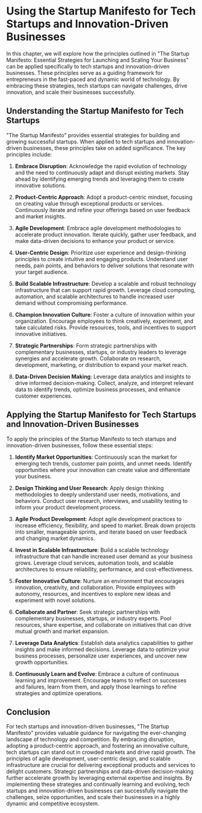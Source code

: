 Using the Startup Manifesto for Tech Startups and Innovation-Driven Businesses
=======================================================================================

In this chapter, we will explore how the principles outlined in "The Startup Manifesto: Essential Strategies for Launching and Scaling Your Business" can be applied specifically to tech startups and innovation-driven businesses. These principles serve as a guiding framework for entrepreneurs in the fast-paced and dynamic world of technology. By embracing these strategies, tech startups can navigate challenges, drive innovation, and scale their businesses successfully.

Understanding the Startup Manifesto for Tech Startups
-----------------------------------------------------

"The Startup Manifesto" provides essential strategies for building and growing successful startups. When applied to tech startups and innovation-driven businesses, these principles take on added significance. The key principles include:

1. **Embrace Disruption**: Acknowledge the rapid evolution of technology and the need to continuously adapt and disrupt existing markets. Stay ahead by identifying emerging trends and leveraging them to create innovative solutions.

2. **Product-Centric Approach**: Adopt a product-centric mindset, focusing on creating value through exceptional products or services. Continuously iterate and refine your offerings based on user feedback and market insights.

3. **Agile Development**: Embrace agile development methodologies to accelerate product innovation. Iterate quickly, gather user feedback, and make data-driven decisions to enhance your product or service.

4. **User-Centric Design**: Prioritize user experience and design-thinking principles to create intuitive and engaging products. Understand user needs, pain points, and behaviors to deliver solutions that resonate with your target audience.

5. **Build Scalable Infrastructure**: Develop a scalable and robust technology infrastructure that can support rapid growth. Leverage cloud computing, automation, and scalable architectures to handle increased user demand without compromising performance.

6. **Champion Innovation Culture**: Foster a culture of innovation within your organization. Encourage employees to think creatively, experiment, and take calculated risks. Provide resources, tools, and incentives to support innovative initiatives.

7. **Strategic Partnerships**: Form strategic partnerships with complementary businesses, startups, or industry leaders to leverage synergies and accelerate growth. Collaborate on research, development, marketing, or distribution to expand your market reach.

8. **Data-Driven Decision Making**: Leverage data analytics and insights to drive informed decision-making. Collect, analyze, and interpret relevant data to identify trends, optimize business processes, and enhance customer experiences.

Applying the Startup Manifesto for Tech Startups and Innovation-Driven Businesses
---------------------------------------------------------------------------------

To apply the principles of the Startup Manifesto to tech startups and innovation-driven businesses, follow these essential steps:

1. **Identify Market Opportunities**: Continuously scan the market for emerging tech trends, customer pain points, and unmet needs. Identify opportunities where your innovation can create value and differentiate your business.

2. **Design Thinking and User Research**: Apply design thinking methodologies to deeply understand user needs, motivations, and behaviors. Conduct user research, interviews, and usability testing to inform your product development process.

3. **Agile Product Development**: Adopt agile development practices to increase efficiency, flexibility, and speed to market. Break down projects into smaller, manageable sprints, and iterate based on user feedback and changing market dynamics.

4. **Invest in Scalable Infrastructure**: Build a scalable technology infrastructure that can handle increased user demand as your business grows. Leverage cloud services, automation tools, and scalable architectures to ensure reliability, performance, and cost-effectiveness.

5. **Foster Innovative Culture**: Nurture an environment that encourages innovation, creativity, and collaboration. Provide employees with autonomy, resources, and incentives to explore new ideas and experiment with novel solutions.

6. **Collaborate and Partner**: Seek strategic partnerships with complementary businesses, startups, or industry experts. Pool resources, share expertise, and collaborate on initiatives that can drive mutual growth and market expansion.

7. **Leverage Data Analytics**: Establish data analytics capabilities to gather insights and make informed decisions. Leverage data to optimize your business processes, personalize user experiences, and uncover new growth opportunities.

8. **Continuously Learn and Evolve**: Embrace a culture of continuous learning and improvement. Encourage teams to reflect on successes and failures, learn from them, and apply those learnings to refine strategies and optimize operations.

Conclusion
----------

For tech startups and innovation-driven businesses, "The Startup Manifesto" provides valuable guidance for navigating the ever-changing landscape of technology and competition. By embracing disruption, adopting a product-centric approach, and fostering an innovative culture, tech startups can stand out in crowded markets and drive rapid growth. The principles of agile development, user-centric design, and scalable infrastructure are crucial for delivering exceptional products and services to delight customers. Strategic partnerships and data-driven decision-making further accelerate growth by leveraging external expertise and insights. By implementing these strategies and continually learning and evolving, tech startups and innovation-driven businesses can successfully navigate the challenges, seize opportunities, and scale their businesses in a highly dynamic and competitive ecosystem.
